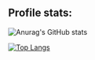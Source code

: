 
## Profile stats:

   ![Anurag's GitHub stats](https://github-readme-stats.vercel.app/api?username=brandddd&show_icons=true&theme=transparent)
   
   [![Top Langs](https://github-readme-stats.vercel.app/api/top-langs/?username=brandddd&layout=compact&show_icons=true&theme=transparent&langs_count=8)](https://github.com/anuraghazra/github-readme-stats)
